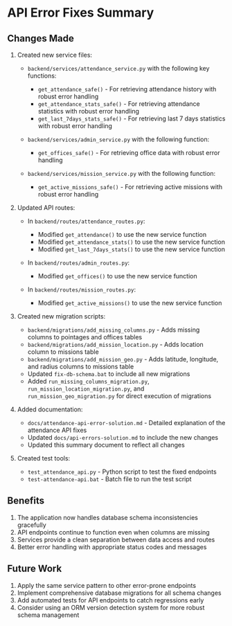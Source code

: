 # API Error Fixes Summary

## Changes Made

1. Created new service files:
   
   - `backend/services/attendance_service.py` with the following key functions:
     - `get_attendance_safe()` - For retrieving attendance history with robust error handling
     - `get_attendance_stats_safe()` - For retrieving attendance statistics with robust error handling
     - `get_last_7days_stats_safe()` - For retrieving last 7 days statistics with robust error handling
   
   - `backend/services/admin_service.py` with the following function:
     - `get_offices_safe()` - For retrieving office data with robust error handling
     
   - `backend/services/mission_service.py` with the following function:
     - `get_active_missions_safe()` - For retrieving active missions with robust error handling

2. Updated API routes:
   
   - In `backend/routes/attendance_routes.py`:
     - Modified `get_attendance()` to use the new service function
     - Modified `get_attendance_stats()` to use the new service function
     - Modified `get_last_7days_stats()` to use the new service function
   
   - In `backend/routes/admin_routes.py`:
     - Modified `get_offices()` to use the new service function
     
   - In `backend/routes/mission_routes.py`:
     - Modified `get_active_missions()` to use the new service function

3. Created new migration scripts:
   - `backend/migrations/add_missing_columns.py` - Adds missing columns to pointages and offices tables
   - `backend/migrations/add_mission_location.py` - Adds location column to missions table
   - `backend/migrations/add_mission_geo.py` - Adds latitude, longitude, and radius columns to missions table
   - Updated `fix-db-schema.bat` to include all new migrations
   - Added `run_missing_columns_migration.py`, `run_mission_location_migration.py`, and `run_mission_geo_migration.py` for direct execution of migrations

4. Added documentation:
   - `docs/attendance-api-error-solution.md` - Detailed explanation of the attendance API fixes
   - Updated `docs/api-errors-solution.md` to include the new changes
   - Updated this summary document to reflect all changes

5. Created test tools:
   - `test_attendance_api.py` - Python script to test the fixed endpoints
   - `test-attendance-api.bat` - Batch file to run the test script

## Benefits

1. The application now handles database schema inconsistencies gracefully
2. API endpoints continue to function even when columns are missing
3. Services provide a clean separation between data access and routes
4. Better error handling with appropriate status codes and messages

## Future Work

1. Apply the same service pattern to other error-prone endpoints
2. Implement comprehensive database migrations for all schema changes
3. Add automated tests for API endpoints to catch regressions early
4. Consider using an ORM version detection system for more robust schema management
